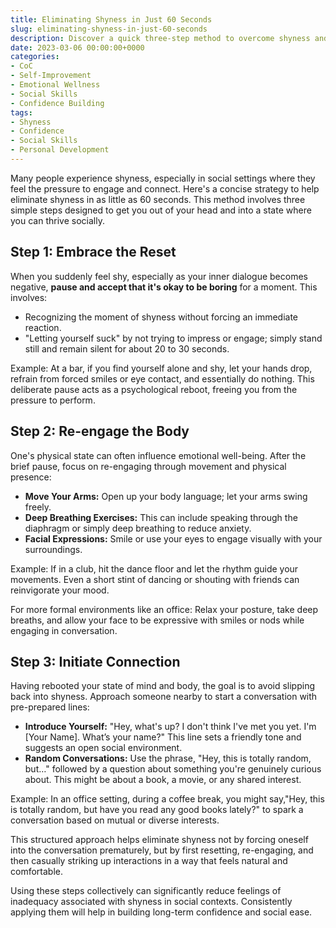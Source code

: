 ```yaml
---
title: Eliminating Shyness in Just 60 Seconds
slug: eliminating-shyness-in-just-60-seconds
description: Discover a quick three-step method to overcome shyness and engage more confidently in social settings.
date: 2023-03-06 00:00:00+0000
categories:
- CoC
- Self-Improvement
- Emotional Wellness
- Social Skills
- Confidence Building
tags:
- Shyness
- Confidence
- Social Skills
- Personal Development
---
```


Many people experience shyness, especially in social settings where they feel the pressure to engage and connect. Here's a concise strategy to help eliminate shyness in as little as 60 seconds. This method involves three simple steps designed to get you out of your head and into a state where you can thrive socially.

## Step 1: Embrace the Reset

When you suddenly feel shy, especially as your inner dialogue becomes negative, **pause and accept that it's okay to be boring** for a moment. This involves:

- Recognizing the moment of shyness without forcing an immediate reaction.
- "Letting yourself suck" by not trying to impress or engage; simply stand still and remain silent for about 20 to 30 seconds.

Example: At a bar, if you find yourself alone and shy, let your hands drop, refrain from forced smiles or eye contact, and essentially do nothing. This deliberate pause acts as a psychological reboot, freeing you from the pressure to perform.

## Step 2: Re-engage the Body

One's physical state can often influence emotional well-being. After the brief pause, focus on re-engaging through movement and physical presence:

- **Move Your Arms:** Open up your body language; let your arms swing freely.
- **Deep Breathing Exercises:** This can include speaking through the diaphragm or simply deep breathing to reduce anxiety.
- **Facial Expressions:** Smile or use your eyes to engage visually with your surroundings.

Example: If in a club, hit the dance floor and let the rhythm guide your movements. Even a short stint of dancing or shouting with friends can reinvigorate your mood.

For more formal environments like an office: Relax your posture, take deep breaths, and allow your face to be expressive with smiles or nods while engaging in conversation.

## Step 3: Initiate Connection

Having rebooted your state of mind and body, the goal is to avoid slipping back into shyness. Approach someone nearby to start a conversation with pre-prepared lines:

- **Introduce Yourself:** "Hey, what's up? I don't think I've met you yet. I'm [Your Name]. What’s your name?" This line sets a friendly tone and suggests an open social environment.
- **Random Conversations:** Use the phrase, "Hey, this is totally random, but…" followed by a question about something you're genuinely curious about. This might be about a book, a movie, or any shared interest.

Example: In an office setting, during a coffee break, you might say,"Hey, this is totally random, but have you read any good books lately?" to spark a conversation based on mutual or diverse interests.

This structured approach helps eliminate shyness not by forcing oneself into the conversation prematurely, but by first resetting, re-engaging, and then casually striking up interactions in a way that feels natural and comfortable.

Using these steps collectively can significantly reduce feelings of inadequacy associated with shyness in social contexts. Consistently applying them will help in building long-term confidence and social ease.
